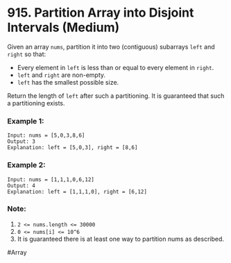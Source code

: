 # 915. Partition Array into Disjoint Intervals (Medium)

Given an array `nums`, partition it into two (contiguous) subarrays `left` and `right` so that:

- Every element in `left` is less than or equal to every element in `right`.
- `left` and `right` are non-empty.
- `left` has the smallest possible size.

Return the length of `left` after such a partitioning. It is guaranteed that such a partitioning exists.

### Example 1:

```
Input: nums = [5,0,3,8,6]
Output: 3
Explanation: left = [5,0,3], right = [8,6]
```

### Example 2:

```
Input: nums = [1,1,1,0,6,12]
Output: 4
Explanation: left = [1,1,1,0], right = [6,12]
```

### Note:

1. `2 <= nums.length <= 30000`
2. `0 <= nums[i] <= 10^6`
3. It is guaranteed there is at least one way to partition nums as described.

#Array
